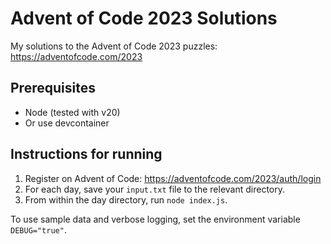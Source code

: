 # Advent of Code 2023 Solutions

My solutions to the Advent of Code 2023 puzzles:
https://adventofcode.com/2023

## Prerequisites

- Node (tested with v20)
- Or use devcontainer

## Instructions for running

1. Register on Advent of Code: https://adventofcode.com/2023/auth/login
1. For each day, save your `input.txt` file to the relevant directory.
1. From within the day directory, run `node index.js`.

To use sample data and verbose logging, set the environment variable `DEBUG="true"`.